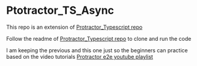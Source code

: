 # Ptotractor_TS_Async

This repo is an extension of [Protractor_Typescript repo](https://github.com/sunilpatro1985/Protractor-typescript)

Follow the readme of [Protractor_Typescript repo](https://github.com/sunilpatro1985/Protractor-typescript) to clone and 
run the code

I am keeping the previous and this one just so the beginners can practice based on the video tutorials 
[Protractor e2e youtube playlist](https://www.youtube.com/watch?v=-zNFZjRo9Cc&list=PLPO0LFyCaSo1yMwM8VQZrE7japdwypBvb)
